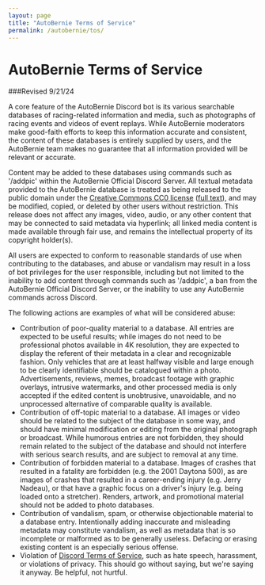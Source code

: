 ```yaml
---
layout: page
title: "AutoBernie Terms of Service"
permalink: /autobernie/tos/
---
```


# AutoBernie Terms of Service
###Revised 9/21/24

A core feature of the AutoBernie Discord bot is its various searchable databases of racing-related information and media, such as photographs of racing events and videos of event replays. While AutoBernie moderators make good-faith efforts to keep this information accurate and consistent, the content of these databases is entirely supplied by users, and the AutoBernie team makes no guarantee that all information provided will be relevant or accurate.

Content may be added to these databases using commands such as '/addpic' within the AutoBernie Official Discord Server. All textual metadata provided to the AutoBernie database is treated as being released to the public domain under the [Creative Commons CC0 license](https://creativecommons.org/public-domain/cc0/) ([full text](https://creativecommons.org/publicdomain/zero/1.0/legalcode)), and may be modified, copied, or deleted by other users without restriction. This release does not affect any images, video, audio, or any other content that may be connected to said metadata via hyperlink; all linked media content is made available through fair use, and remains the intellectual property of its copyright holder(s).

All users are expected to conform to reasonable standards of use when contributing to the databases, and abuse or vandalism may result in a loss of bot privileges for the user responsible, including but not limited to the inability to add content through commands such as '/addpic', a ban from the AutoBernie Official Discord Server, or the inability to use any AutoBernie commands across Discord.

The following actions are examples of what will be considered abuse:
- Contribution of poor-quality material to a database. All entries are expected to be useful results; while images do not need to be professional photos available in 4K resolution, they are expected to display the referent of their metadata in a clear and recognizable fashion. Only vehicles that are at least halfway visible and large enough to be clearly identifiable should be catalogued within a photo. Advertisements, reviews, memes, broadcast footage with graphic overlays, intrusive watermarks, and other processed media is only accepted if the edited content is unobtrusive, unavoidable, and no unprocessed alternative of comparable quality is available.
- Contribution of off-topic material to a database. All images or video should be related to the subject of the database in some way, and should have minimal modification or editing from the original photograph or broadcast. While humorous entries are not forbidden, they should remain related to the subject of the database and should not interfere with serious search results, and are subject to removal at any time.
- Contribution of forbidden material to a database. Images of crashes that resulted in a fatality are forbidden (e.g. the 2001 Daytona 500), as are images of crashes that resulted in a career-ending injury (e.g. Jerry Nadeau), or that have a graphic focus on a driver's injury (e.g. being loaded onto a stretcher). Renders, artwork, and promotional material should not be added to photo databases.
- Contribution of vandalism, spam, or otherwise objectionable material to a database entry. Intentionally adding inaccurate and misleading metadata may constitute vandalism, as well as metadata that is so incomplete or malformed as to be generally useless. Defacing or erasing existing content is an especially serious offense.
- Violation of [Discord Terms of Service](https://discord.com/terms), such as hate speech, harassment, or violations of privacy. This should go without saying, but we're saying it anyway. Be helpful, not hurtful.
